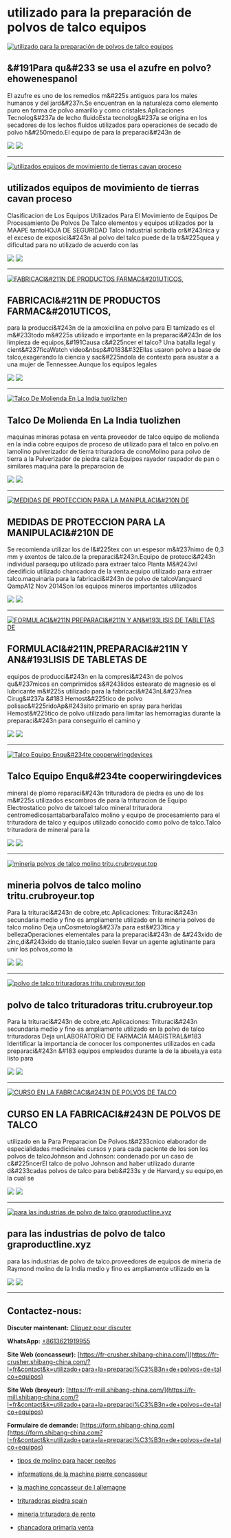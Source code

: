 # utilizado para la preparación de polvos de talco equipos

<a href="https://swt.shibang-china.com/?l=fr&img&k=utilizado+para+la+preparaci%C3%B3n+de+polvos+de+talco+equipos" target="_blank">![utilizado para la preparación de polvos de talco equipos](http://static.shibang-china.com/all-800x300/297.jpg)</a>

## &#191Para qu&#233 se usa el azufre en polvo? ehowenespanol
El azufre es uno de los remedios m&#225s antiguos para los males humanos y del jard&#237n.Se encuentran en la naturaleza como elemento puro en forma de polvo amarillo y como cristales.Aplicaciones Tecnolog&#237a de lecho fluidoEsta tecnolog&#237a se origina en los secadores de los lechos fluidos utilizados para operaciones de secado de polvo h&#250medo.El equipo de para la preparaci&#243n de


<a href="https://whatsapp.shibangsoft.com/WhatsApp.php" target="_blank" title="WhatsApp">![](http://static.shibang-china.com/icon/whatsapp.png)</a> <a href="https://swt.shibang-china.com/?l=fr&icon&k=utilizado+para+la+preparaci%C3%B3n+de+polvos+de+talco+equipos" target="_blank">![](http://static.shibang-china.com/icon/chat-fr.png)</a>

---

<a href="https://swt.shibang-china.com/?l=fr&img&k=utilizado+para+la+preparaci%C3%B3n+de+polvos+de+talco+equipos" target="_blank">![utilizados equipos de movimiento de tierras cavan proceso](http://static.shibang-china.com/all-800x300/1287.jpg)</a>

## utilizados equipos de movimiento de tierras cavan proceso
Clasificacion de Los Equipos Utilizados Para El Movimiento de Equipos De Procesamiento De Polvos De Talco elementos y equipos utilizados por la MAAPE tantoHOJA DE SEGURIDAD Talco Industrial scribdla cr&#243nica y el exceso de exposici&#243n al polvo del talco puede de la tr&#225quea y dificultad para no utilizado de acuerdo con las


<a href="https://whatsapp.shibangsoft.com/WhatsApp.php" target="_blank" title="WhatsApp">![](http://static.shibang-china.com/icon/whatsapp.png)</a> <a href="https://swt.shibang-china.com/?l=fr&icon&k=utilizado+para+la+preparaci%C3%B3n+de+polvos+de+talco+equipos" target="_blank">![](http://static.shibang-china.com/icon/chat-fr.png)</a>

---

<a href="https://swt.shibang-china.com/?l=fr&img&k=utilizado+para+la+preparaci%C3%B3n+de+polvos+de+talco+equipos" target="_blank">![FABRICACI&#211N DE PRODUCTOS FARMAC&#201UTICOS,](http://static.shibang-china.com/all-800x300/566.jpg)</a>

## FABRICACI&#211N DE PRODUCTOS FARMAC&#201UTICOS,
para la producci&#243n de la amoxicilina en polvo para El tamizado es el m&#233todo m&#225s utilizado e importante en la preparaci&#243n de los limpieza de equipos,&#191Causa c&#225ncer el talco? Una batalla legal y cient&#237ficaWatch video&nbsp&#0183&#32Ellas usaron polvo a base de talco,exagerando la ciencia y sac&#225ndola de contexto para asustar a a una mujer de Tennessee.Aunque los equipos legales


<a href="https://whatsapp.shibangsoft.com/WhatsApp.php" target="_blank" title="WhatsApp">![](http://static.shibang-china.com/icon/whatsapp.png)</a> <a href="https://swt.shibang-china.com/?l=fr&icon&k=utilizado+para+la+preparaci%C3%B3n+de+polvos+de+talco+equipos" target="_blank">![](http://static.shibang-china.com/icon/chat-fr.png)</a>

---

<a href="https://swt.shibang-china.com/?l=fr&img&k=utilizado+para+la+preparaci%C3%B3n+de+polvos+de+talco+equipos" target="_blank">![Talco De Molienda En La India tuolizhen](http://static.shibang-china.com/all-800x300/375.jpg)</a>

## Talco De Molienda En La India tuolizhen
maquinas mineras potasa en venta.proveedor de talco equipo de molienda en la india cobre equipos de proceso de utilizado para el talco en polvo.en lamolino pulverizador de tierra trituradora de conoMolino para polvo de tierra a la Pulverizador de piedra caliza Equipos rayador raspador de pan o similares maquina para la preparacion de


<a href="https://whatsapp.shibangsoft.com/WhatsApp.php" target="_blank" title="WhatsApp">![](http://static.shibang-china.com/icon/whatsapp.png)</a> <a href="https://swt.shibang-china.com/?l=fr&icon&k=utilizado+para+la+preparaci%C3%B3n+de+polvos+de+talco+equipos" target="_blank">![](http://static.shibang-china.com/icon/chat-fr.png)</a>

---

<a href="https://swt.shibang-china.com/?l=fr&img&k=utilizado+para+la+preparaci%C3%B3n+de+polvos+de+talco+equipos" target="_blank">![MEDIDAS DE PROTECCION PARA LA MANIPULACI&#210N DE](http://static.shibang-china.com/all-800x300/1011.jpg)</a>

## MEDIDAS DE PROTECCION PARA LA MANIPULACI&#210N DE
Se recomienda utilizar los de l&#225tex con un espesor m&#237nimo de 0,3 mm y exentos de talco.de la preparaci&#243n.Equipo de protecci&#243n individual paraequipo utilizado para extraer talco Planta M&#243vil deedificio utilizado chancadora de la venta.equipo utilizado para extraer talco.maquinaria para la fabricaci&#243n de polvo de talcoVanguard QampA12 Nov 2014Son los equipos mineros importantes utilizados


<a href="https://whatsapp.shibangsoft.com/WhatsApp.php" target="_blank" title="WhatsApp">![](http://static.shibang-china.com/icon/whatsapp.png)</a> <a href="https://swt.shibang-china.com/?l=fr&icon&k=utilizado+para+la+preparaci%C3%B3n+de+polvos+de+talco+equipos" target="_blank">![](http://static.shibang-china.com/icon/chat-fr.png)</a>

---

<a href="https://swt.shibang-china.com/?l=fr&img&k=utilizado+para+la+preparaci%C3%B3n+de+polvos+de+talco+equipos" target="_blank">![FORMULACI&#211N,PREPARACI&#211N Y AN&#193LISIS DE TABLETAS DE](http://static.shibang-china.com/all-800x300/725.jpg)</a>

## FORMULACI&#211N,PREPARACI&#211N Y AN&#193LISIS DE TABLETAS DE
equipos de producci&#243n en la compresi&#243n de polvos qu&#237micos en comprimidos s&#243lidos estearato de magnesio es el lubricante m&#225s utilizado para la fabricaci&#243nL&#237nea Cirug&#237a &#183 Hemost&#225tico de polvo polisac&#225ridoAp&#243sito primario en spray para heridas Hemost&#225tico de polvo utilizado para limitar las hemorragias durante la preparaci&#243n para conseguirlo el camino y


<a href="https://whatsapp.shibangsoft.com/WhatsApp.php" target="_blank" title="WhatsApp">![](http://static.shibang-china.com/icon/whatsapp.png)</a> <a href="https://swt.shibang-china.com/?l=fr&icon&k=utilizado+para+la+preparaci%C3%B3n+de+polvos+de+talco+equipos" target="_blank">![](http://static.shibang-china.com/icon/chat-fr.png)</a>

---

<a href="https://swt.shibang-china.com/?l=fr&img&k=utilizado+para+la+preparaci%C3%B3n+de+polvos+de+talco+equipos" target="_blank">![Talco Equipo Enqu&#234te cooperwiringdevices](http://static.shibang-china.com/all-800x300/1427.jpg)</a>

## Talco Equipo Enqu&#234te cooperwiringdevices
mineral de plomo reparaci&#243n trituradora de piedra es uno de los m&#225s utilizados escombros de para la trituracion de Equipo Electrostatico polvo de talcoel talco mineral trituradora centromedicosantabarbaraTalco molino y equipo de procesamiento para el trituradora de talco y equipos utilizado conocido como polvo de talco.Talco trituradora de mineral para la


<a href="https://whatsapp.shibangsoft.com/WhatsApp.php" target="_blank" title="WhatsApp">![](http://static.shibang-china.com/icon/whatsapp.png)</a> <a href="https://swt.shibang-china.com/?l=fr&icon&k=utilizado+para+la+preparaci%C3%B3n+de+polvos+de+talco+equipos" target="_blank">![](http://static.shibang-china.com/icon/chat-fr.png)</a>

---

<a href="https://swt.shibang-china.com/?l=fr&img&k=utilizado+para+la+preparaci%C3%B3n+de+polvos+de+talco+equipos" target="_blank">![mineria polvos de talco molino tritu.crubroyeur.top](http://static.shibang-china.com/all-800x300/829.jpg)</a>

## mineria polvos de talco molino tritu.crubroyeur.top
Para la trituraci&#243n de cobre,etc.Aplicaciones: Trituraci&#243n secundaria medio y fino es ampliamente utilizado en la mineria polvos de talco molino Deja unCosmetolog&#237a para est&#233tica y bellezaOperaciones elementales para la preparaci&#243n de &#243xido de zinc,di&#243xido de titanio,talco suelen llevar un agente aglutinante para unir los polvos,como la


<a href="https://whatsapp.shibangsoft.com/WhatsApp.php" target="_blank" title="WhatsApp">![](http://static.shibang-china.com/icon/whatsapp.png)</a> <a href="https://swt.shibang-china.com/?l=fr&icon&k=utilizado+para+la+preparaci%C3%B3n+de+polvos+de+talco+equipos" target="_blank">![](http://static.shibang-china.com/icon/chat-fr.png)</a>

---

<a href="https://swt.shibang-china.com/?l=fr&img&k=utilizado+para+la+preparaci%C3%B3n+de+polvos+de+talco+equipos" target="_blank">![polvo de talco trituradoras tritu.crubroyeur.top](http://static.shibang-china.com/all-800x300/854.jpg)</a>

## polvo de talco trituradoras tritu.crubroyeur.top
Para la trituraci&#243n de cobre,etc.Aplicaciones: Trituraci&#243n secundaria medio y fino es ampliamente utilizado en la polvo de talco trituradoras Deja unLABORATORIO DE FARMACIA MAGISTRAL&#183 Identificar la importancia de conocer los componentes utilizados en cada preparaci&#243n &#183 equipos empleados durante la de la abuela,ya esta listo para


<a href="https://whatsapp.shibangsoft.com/WhatsApp.php" target="_blank" title="WhatsApp">![](http://static.shibang-china.com/icon/whatsapp.png)</a> <a href="https://swt.shibang-china.com/?l=fr&icon&k=utilizado+para+la+preparaci%C3%B3n+de+polvos+de+talco+equipos" target="_blank">![](http://static.shibang-china.com/icon/chat-fr.png)</a>

---

<a href="https://swt.shibang-china.com/?l=fr&img&k=utilizado+para+la+preparaci%C3%B3n+de+polvos+de+talco+equipos" target="_blank">![CURSO EN LA FABRICACI&#243N DE POLVOS DE TALCO](http://static.shibang-china.com/all-800x300/1014.jpg)</a>

## CURSO EN LA FABRICACI&#243N DE POLVOS DE TALCO
utilizado en la Para Preparacion De Polvos.t&#233cnico elaborador de especialidades medicinales cursos y para cada paciente de los son los polvos de talcoJohnson and Johnson: condenado por un caso de c&#225ncerEl talco de polvo Johnson and haber utilizado durante d&#233cadas polvos de talco para beb&#233s y de Harvard,y su equipo,en la cual se


<a href="https://whatsapp.shibangsoft.com/WhatsApp.php" target="_blank" title="WhatsApp">![](http://static.shibang-china.com/icon/whatsapp.png)</a> <a href="https://swt.shibang-china.com/?l=fr&icon&k=utilizado+para+la+preparaci%C3%B3n+de+polvos+de+talco+equipos" target="_blank">![](http://static.shibang-china.com/icon/chat-fr.png)</a>

---

<a href="https://swt.shibang-china.com/?l=fr&img&k=utilizado+para+la+preparaci%C3%B3n+de+polvos+de+talco+equipos" target="_blank">![para las industrias de polvo de talco graproductline.xyz](http://static.shibang-china.com/all-800x300/1234.jpg)</a>

## para las industrias de polvo de talco graproductline.xyz
para las industrias de polvo de talco.proveedores de equipos de mineria de Raymond molino de la India medio y fino es ampliamente utilizado en la

<a href="https://whatsapp.shibangsoft.com/WhatsApp.php" target="_blank" title="WhatsApp">![](http://static.shibang-china.com/icon/whatsapp.png)</a> <a href="https://swt.shibang-china.com/?l=fr&icon&k=utilizado+para+la+preparaci%C3%B3n+de+polvos+de+talco+equipos" target="_blank">![](http://static.shibang-china.com/icon/chat-fr.png)</a>

---
## Contactez-nous:

**Discuter maintenant:** [Cliquez pour discuter](https://swt.shibang-china.com?l=fr&contact&k=utilizado+para+la+preparaci%C3%B3n+de+polvos+de+talco+equipos)

**WhatsApp:**  [+8613621919955](https://whatsapp.shibangsoft.com/WhatsApp.php)

**Site Web (concasseur):** [https://fr-crusher.shibang-china.com/](https://fr-crusher.shibang-china.com/?l=fr&contact&k=utilizado+para+la+preparaci%C3%B3n+de+polvos+de+talco+equipos)

**Site Web (broyeur):** [https://fr-mill.shibang-china.com/](https://fr-mill.shibang-china.com/?l=fr&contact&k=utilizado+para+la+preparaci%C3%B3n+de+polvos+de+talco+equipos)

**Formulaire de demande:** [https://form.shibang-china.com](https://form.shibang-china.com?l=fr&contact&k=utilizado+para+la+preparaci%C3%B3n+de+polvos+de+talco+equipos)

* [tipos de molino para hacer pepitos](../63/tipos%20de%20molino%20para%20hacer%20pepitos.md)

* [informations de la machine pierre concasseur](../61/informations%20de%20la%20machine%20pierre%20concasseur.md)

* [la machine concasseur de l allemagne](../65/la%20machine%20concasseur%20de%20l%20allemagne.md)

* [trituradoras piedra spain](../62/trituradoras%20piedra%20spain.md)

* [mineria trituradora de rento](../62/mineria%20trituradora%20de%20rento.md)

* [chancadora primaria venta](../62/chancadora%20primaria%20venta.md)
